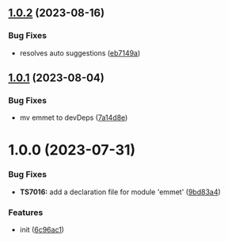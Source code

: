 ## [1.0.2](https://github.com/bent10/monaco-plugin-emmet/compare/v1.0.1...v1.0.2) (2023-08-16)


### Bug Fixes

* resolves auto suggestions ([eb7149a](https://github.com/bent10/monaco-plugin-emmet/commit/eb7149a846325a789d9a928b6c53b5d624f706d6))

## [1.0.1](https://github.com/bent10/monaco-plugin-emmet/compare/v1.0.0...v1.0.1) (2023-08-04)


### Bug Fixes

* mv emmet to devDeps ([7a14d8e](https://github.com/bent10/monaco-plugin-emmet/commit/7a14d8eb9e51470d2ad3728e536c3b5adec997af))

# 1.0.0 (2023-07-31)


### Bug Fixes

* **TS7016:** add a declaration file for module 'emmet' ([9bd83a4](https://github.com/bent10/monaco-plugin-emmet/commit/9bd83a48ab28d734175b0e5409c6f9f7386d7388))


### Features

* init ([6c96ac1](https://github.com/bent10/monaco-plugin-emmet/commit/6c96ac19584edca369a2e99f1a3e0718b288d5da))
